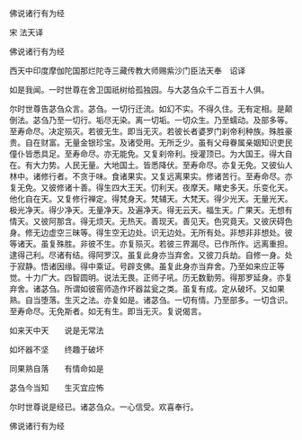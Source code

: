   佛说诸行有为经  

宋 法天译  

佛说诸行有为经  

西天中印度摩伽陀国那烂陀寺三藏传教大师赐紫沙门臣法天奉　诏译  

如是我闻。一时世尊在舍卫国祇树给孤独园。与大苾刍众千二百五十人俱。  

尔时世尊告苾刍众言。苾刍。一切行迁流。如幻不实。不得久住。无有定相。是颠倒法。苾刍乃至一切行。垢尽无染。离一切垢。一切众生。乃至蠕动。及部多等。至寿命尽。决定殒灭。若彼无生。即当无灭。若彼长者婆罗门刹帝利种族。殊胜豪贵。自在财富。无量金银珍宝。及诸受用。无所乏少。虽有父母眷属亲姻知识吏民僮仆皆悉具足。至寿命尽。亦无能免。又复刹帝利。授灌顶已。为大国王。得大自在。有大力势。人民无量。大地国土。皆悉降伏。至寿命尽。亦复无免。又彼仙人林中。诸修行者。不贪于味。食诸果实。又复远离果实。修诸苦行。至寿命尽。亦复无免。又彼修诸十善。得生四大王天。忉利天。夜摩天。睹史多天。乐变化天。他化自在天。又复修行禅定。得梵身天。梵辅天。大梵天。得少光天。无量光天。极光净天。得少净天。无量净天。及遍净天。得无云天。福生天。广果天。无想有情天。又彼阿那含。得无烦天。无热天。善现天。善见天。色究竟天。又彼厌碍色身。修无边虚空三昧等。得生空无边处。识无边处。无所有处。非想非非想处。彼等诸天。虽复殊胜。非彼不生。亦复殒灭。若彼三界漏尽。已作所作。远离重担。逮得己利。尽诸有结。得阿罗汉。虽复此身亦当弃舍。又彼刀兵劫。自修一身。处于寂静。悟诸因缘。得中乘证。号辟支佛。虽复此身亦当弃舍。乃至如来应正等觉。十力广大。四智圆明。说法无畏。正师子吼。历无数勤劳。得那罗延身。亦复弃舍。诸苾刍。所谓如彼窑师造作坏器盆瓮之类。虽复有成。定从破坏。又如果熟。自当堕落。生灭之法。亦复如是。诸苾刍。一切有情。乃至部多。一切含识。至寿命尽。无免斯者。如无有生。即当无灭。复说偈言。  

如来天中天　　说是无常法  

如坏器不坚　　终趣于破坏  

同果熟自落　　有情命如是  

苾刍今当知　　生灭宜应怖  

尔时世尊说是经已。诸苾刍众。一心信受。欢喜奉行。  

佛说诸行有为经  
